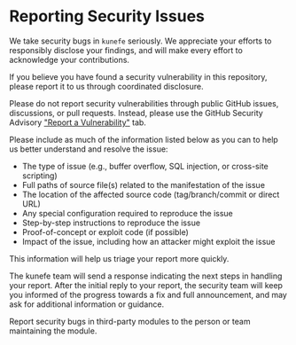 # Reporting Security Issues

We take security bugs in `kunefe` seriously. We appreciate your efforts to responsibly disclose your findings, and will make every effort to acknowledge your contributions.

If you believe you have found a security vulnerability in this repository, please report it to us through coordinated disclosure.

Please do not report security vulnerabilities through public GitHub issues, discussions, or pull requests. Instead, please use the GitHub Security Advisory ["Report a Vulnerability"](https://github.com/mess-nlesc/kunefe/security/advisories/new) tab.

Please include as much of the information listed below as you can to help us better understand and resolve the issue:

- The type of issue (e.g., buffer overflow, SQL injection, or cross-site scripting)
- Full paths of source file(s) related to the manifestation of the issue
- The location of the affected source code (tag/branch/commit or direct URL)
- Any special configuration required to reproduce the issue
- Step-by-step instructions to reproduce the issue
- Proof-of-concept or exploit code (if possible)
- Impact of the issue, including how an attacker might exploit the issue

This information will help us triage your report more quickly.

The kunefe team will send a response indicating the next steps in handling your report. After the initial reply to your report, the security team will keep you informed of the progress towards a fix and full announcement, and may ask for additional information or guidance.

Report security bugs in third-party modules to the person or team maintaining the module.
